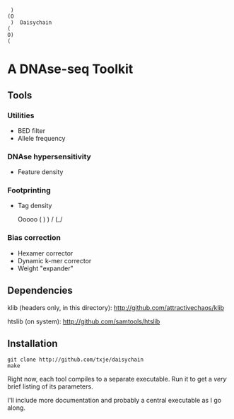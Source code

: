 
     )
    (O
     )  Daisychain
    (
    O)
    (

A DNAse-seq Toolkit
===================


Tools
-----

### Utilities
-  BED filter
-  Allele frequency

### DNAse hypersensitivity
-  Feature density

### Footprinting
-  Tag density

    Ooooo
    (   )
     ) /
    (_/

### Bias correction
-  Hexamer corrector
-  Dynamic k-mer corrector
-  Weight "expander"


Dependencies
------------
klib (headers only, in this directory): http://github.com/attractivechaos/klib

htslib (on system): http://github.com/samtools/htslib


Installation
------------

    git clone http://github.com/txje/daisychain
    make

Right now, each tool compiles to a separate executable. Run it to get a *very* brief listing of its parameters.

I'll include more documentation and probably a central executable as I go along.

